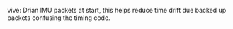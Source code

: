 vive: Drian IMU packets at start, this helps reduce time drift due backed up
packets confusing the timing code.
